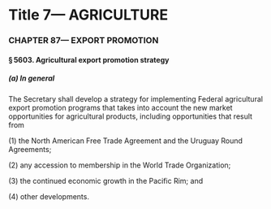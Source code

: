 
# Title 7— AGRICULTURE
### CHAPTER 87— EXPORT PROMOTION
#### § 5603. Agricultural export promotion strategy
##### (a) In general

The Secretary shall develop a strategy for implementing Federal agricultural export promotion programs that takes into account the new market opportunities for agricultural products, including opportunities that result from

(1) the North American Free Trade Agreement and the Uruguay Round Agreements;

(2) any accession to membership in the World Trade Organization;

(3) the continued economic growth in the Pacific Rim; and

(4) other developments.
